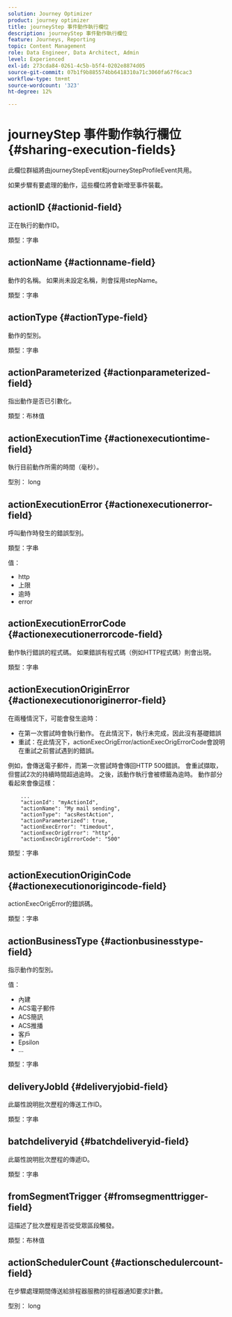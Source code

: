 ```yaml
---
solution: Journey Optimizer
product: journey optimizer
title: journeyStep 事件動作執行欄位
description: journeyStep 事件動作執行欄位
feature: Journeys, Reporting
topic: Content Management
role: Data Engineer, Data Architect, Admin
level: Experienced
exl-id: 273cda84-0261-4c5b-b5f4-0202e8874d05
source-git-commit: 07b1f9b885574bb6418310a71c3060fa67f6cac3
workflow-type: tm+mt
source-wordcount: '323'
ht-degree: 12%

---
```


# journeyStep 事件動作執行欄位 {#sharing-execution-fields}

此欄位群組將由journeyStepEvent和journeyStepProfileEvent共用。

如果步驟有要處理的動作，這些欄位將會新增至事件裝載。

## actionID {#actionid-field}

正在執行的動作ID。

類型：字串

## actionName {#actionname-field}

動作的名稱。 如果尚未設定名稱，則會採用stepName。

類型：字串

## actionType {#actionType-field}

動作的型別。

類型：字串

## actionParameterized {#actionparameterized-field}

指出動作是否已引數化。

類型：布林值

## actionExecutionTime {#actionexecutiontime-field}

執行目前動作所需的時間（毫秒）。

型別： long

## actionExecutionError {#actionexecutionerror-field}

呼叫動作時發生的錯誤型別。

類型：字串

值：
* http
* 上限
* 逾時
* error

## actionExecutionErrorCode {#actionexecutionerrorcode-field}

動作執行錯誤的程式碼。 如果錯誤有程式碼（例如HTTP程式碼）則會出現。

類型：字串

## actionExecutionOriginError {#actionexecutionoriginerror-field}

在兩種情況下，可能會發生逾時：

* 在第一次嘗試時會執行動作。 在此情況下，執行未完成，因此沒有基礎錯誤
* 重試：在此情況下，actionExecOrigError/actionExecOrigErrorCode會說明在重試之前嘗試遇到的錯誤。

例如，會傳送電子郵件，而第一次嘗試時會傳回HTTP 500錯誤。 會重試擷取，但嘗試2次的持續時間超過逾時。 之後，該動作執行會被標籤為逾時。 動作部分看起來會像這樣：

```
    ...
    "actionId": "myActionId",
    "actionName": "My mail sending",
    "actionType": "acsRestAction",
    "actionParameterized": true,
    "actionExecError": "timedout",
    "actionExecOrigError": "http",
    "actionExecOrigErrorCode": "500"
```

類型：字串

## actionExecutionOriginCode {#actionexecutionorigincode-field}

actionExecOrigError的錯誤碼。

類型：字串

## actionBusinessType {#actionbusinesstype-field}

指示動作的型別。

值：

* 內建
* ACS電子郵件
* ACS簡訊
* ACS推播
* 客戶
* Epsilon
* ...

類型：字串

## deliveryJobId {#deliveryjobid-field}

此屬性說明批次歷程的傳送工作ID。

類型：字串

## batchdeliveryid {#batchdeliveryid-field}

此屬性說明批次歷程的傳遞ID。

類型：字串

## fromSegmentTrigger {#fromsegmenttrigger-field}

這描述了批次歷程是否從受眾區段觸發。

類型：布林值

## actionSchedulerCount {#actionschedulercount-field}

在步驟處理期間傳送給排程器服務的排程器通知要求計數。

型別： long
